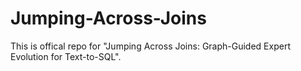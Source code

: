 # Jumping-Across-Joins
This is  offical repo  for "Jumping Across Joins: Graph-Guided Expert Evolution for Text-to-SQL".
